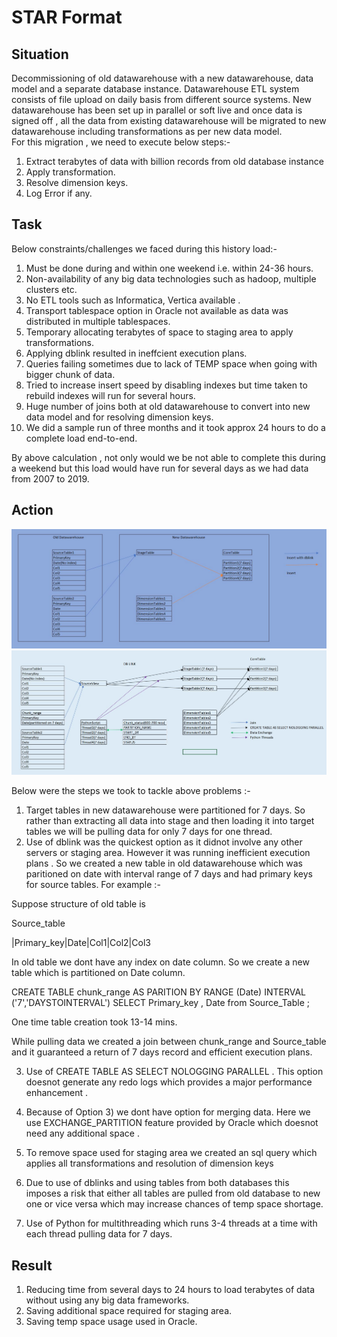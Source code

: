 # STAR Format

## Situation

Decommissioning of old datawarehouse with a new datawarehouse, data model and a separate database instance. Datawarehouse ETL system consists of file upload on daily basis from different source systems. New datawarehouse has been set up in parallel or soft live and once data is signed off , all the data from existing datawarehouse will be migrated to new datawarehouse including transformations as per new data model.  
For this migration , we need to execute below steps:-
1) Extract terabytes of data with billion records from old database instance 
2) Apply transformation.
3) Resolve dimension keys.
4) Log Error if any. 

## Task

Below constraints/challenges we faced during this history load:-

1) Must be done during and within one weekend i.e. within 24-36 hours.
2) Non-availability of any big data technologies such as hadoop, multiple clusters etc. 
3) No ETL tools such as Informatica, Vertica available . 
4) Transport tablespace option in Oracle not available as data was distributed in multiple tablespaces. 
5) Temporary allocating terabytes of space to staging area to apply transformations.
6) Applying dblink resulted in ineffcient execution plans.
7) Queries failing sometimes due to lack of TEMP space when going with bigger chunk of data. 
8) Tried to increase insert speed by disabling indexes but time taken to rebuild indexes will run for several hours. 
9) Huge number of joins both at old datawarehouse to convert into new data model and for resolving dimension keys.
10) We did a sample run of three months and it took approx 24 hours to do a complete load end-to-end. 

By above calculation , not only would we be not able to complete this during a weekend but this load would have run for several days as we had data from 2007 to 2019.

## Action

![Traditional Approach](OldApproach.JPG)
![New Approach](NewApproach.JPG)

Below were the steps we took to tackle above problems :-
1) Target tables in new datawarehouse were partitioned for 7 days. So rather than extracting all data into stage and then loading it into target tables we will be pulling data for only 7 days for one thread. 
2) Use of dblink was the quickest option as it didnot involve any other servers or staging area. However it was running inefficient execution plans . So we created a new table in old datawarehouse which was paritioned on date with interval range of 7 days and had primary keys for source tables. 
For example :-

Suppose structure of old table is 

Source_table

|Primary_key|Date|Col1|Col2|Col3

In old table we dont have any index on date column. So we create a new table which is partitioned on Date column. 

CREATE TABLE chunk_range AS
PARITION BY RANGE (Date) INTERVAL ('7','DAYSTOINTERVAL')
SELECT Primary_key , Date  from Source_Table ;

One time table creation took 13-14 mins. 

While pulling data we created a join between chunk_range and Source_table and it guaranteed a return of 7 days record and efficient execution plans. 

3) Use of CREATE TABLE AS SELECT NOLOGGING PARALLEL . This option doesnot generate any redo logs which provides a major performance enhancement . 

4) Because of Option 3) we dont have option for merging data. Here we use EXCHANGE_PARTITION feature provided by Oracle which doesnot need any additional space . 

5) To remove space used for staging area we created an sql query which applies all transformations and resolution of dimension keys 

6) Due to use of dblinks and using tables from both databases this imposes a risk that either all tables are pulled from old database to new one or vice versa which may increase chances of temp space shortage. 

7) Use of Python for multithreading which runs 3-4 threads at a time with each thread pulling data for 7 days. 

## Result

1) Reducing time from several days to 24 hours to load terabytes of data without using any big data frameworks.
2) Saving additional space required for staging area. 
3) Saving temp space usage used in Oracle. 
